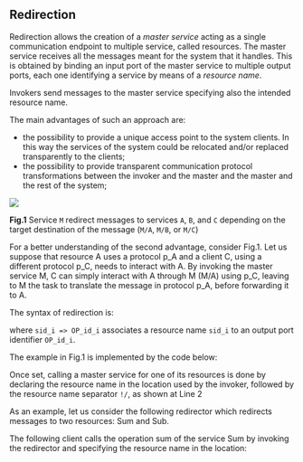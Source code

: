 ## Redirection

Redirection allows the creation of a *master service* acting as a single communication endpoint to multiple service, called resources. The master service receives all the messages meant for the system that it handles. This is obtained by binding an input port of the master service to multiple output ports, each one identifying a service by means of a *resource name*.

Invokers send messages to the master service specifying also the intended resource name.

The main advantages of such an approach are:

- the possibility to provide a unique access point to the system clients. In this way the services of the system could be relocated and/or replaced transparently to the clients;
- the possibility to provide transparent communication protocol transformations between the invoker and the master and the master and the rest of the system;

<div class="doc_image">
	<img src="documentation/architectural_composition/img/redirection_1.jpg" />
	<p><b>Fig.1</b> Service <code>M</code> redirect messages to services <code>A</code>, <code>B</code>, and <code>C</code> depending on the target destination of the message (<code>M/A</code>, <code>M/B</code>, or <code>M/C</code>)</p>
</div>

For a better understanding of the second advantage, consider Fig.1. Let us suppose that resource A uses a protocol p\_A and a client C, using a different protocol p\_C, needs to interact with A. By invoking the master service M, C can simply interact with A through M (M/A) using p\_C, leaving to M the task to translate the message in protocol p\_A, before forwarding it to A.

The syntax of redirection is:

<div class="syntax" src="syntax_redirection_1.ol"></div>

where `sid_i => OP_id_i` associates a resource name `sid_i` to an output port identifier `OP_id_i`.

The example in Fig.1 is implemented by the code below:

<div class="code" src="redirection_1.ol"></div>

Once set, calling a master service for one of its resources is done by declaring the resource name in the location used by the invoker, followed by the resource name separator `!/`, as shown at Line 2

<div class="code" src="redirection_2.ol"></div>

As an example, let us consider the following redirector which redirects messages to two resources: Sum and Sub.

<div class="code" src="redirection_3.ol"></div>

The following client calls the operation sum of the service Sum by invoking the redirector and specifying the resource name in the location:

<div class="code" src="redirection_4.ol"></div>

